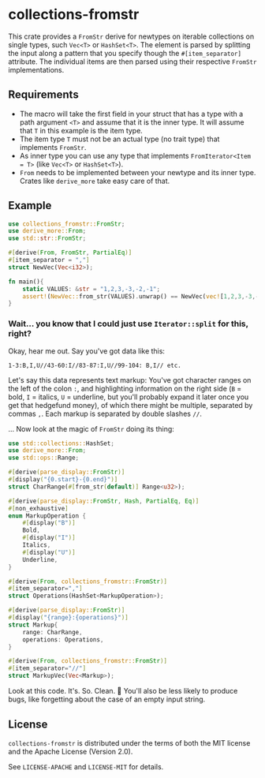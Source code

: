 # collections-fromstr

This crate provides a `FromStr` derive for newtypes on iterable collections on single types, such `Vec<T>` or `HashSet<T>`. The element is parsed by splitting the input along a pattern that you specify though the `#[item_separator]` attribute. The individual items are then parsed using their respective `FromStr` implementations.

## Requirements
- The macro will take the first field in your struct that has a type with a path argument `<T>` and assume that it is the inner type. It will assume that `T` in this example is the item type.
- The item type `T` must not be an actual type (no trait type) that implements `FromStr`.
- As inner type you can use any type that implements `FromIterator<Item = T>`  (like `Vec<T>` or `HashSet<T>`).
- `From` needs to be implemented between your newtype and its inner type. Crates like `derive_more` take easy care of that.

## Example
```rust
use collections_fromstr::FromStr;
use derive_more::From;
use std::str::FromStr;

#[derive(From, FromStr, PartialEq)]
#[item_separator = ","]
struct NewVec(Vec<i32>);

fn main(){
    static VALUES: &str = "1,2,3,-3,-2,-1";
    assert!(NewVec::from_str(VALUES).unwrap() == NewVec(vec![1,2,3,-3,-2,-1]));
}
```

### Wait... you know that I could just use `Iterator::split` for this, right?

Okay, hear me out. Say you've got data like this:
```text
1-3:B,I,U//43-60:I//83-87:I,U//99-104: B,I// etc.
```
Let's say this data represents text markup: You've got character ranges on the left of the colon `:`, and highlighting information on the right side (`B` = bold, `I` = italics, `U` = underline, but you'll probably expand it later once you get that hedgefund money), of which there might be multiple, separated by commas `,`. Each markup is separated by double slashes `//`.

... Now look at the magic of `FromStr` doing its thing:
```rust
use std::collections::HashSet;
use derive_more::From;
use std::ops::Range;

#[derive(parse_display::FromStr)]
#[display("{0.start}-{0.end}")]
struct CharRange(#[from_str(default)] Range<u32>);

#[derive(parse_display::FromStr, Hash, PartialEq, Eq)]
#[non_exhaustive]
enum MarkupOperation {
    #[display("B")]
    Bold,
    #[display("I")]
    Italics, 
    #[display("U")]
    Underline,
}

#[derive(From, collections_fromstr::FromStr)]
#[item_separator=","]
struct Operations(HashSet<MarkupOperation>);

#[derive(parse_display::FromStr)]
#[display("{range}:{operations}")]
struct Markup{
    range: CharRange,
    operations: Operations,
}

#[derive(From, collections_fromstr::FromStr)]
#[item_separator="//"]
struct MarkupVec(Vec<Markup>);
```

Look at this code.
It's. So. Clean. 🥺 You'll also be less likely to produce bugs, like forgetting about the case of an empty input string.


## License

`collections-fromstr` is distributed under the terms of both the MIT license and the Apache License (Version 2.0).

See `LICENSE-APACHE` and `LICENSE-MIT` for details.